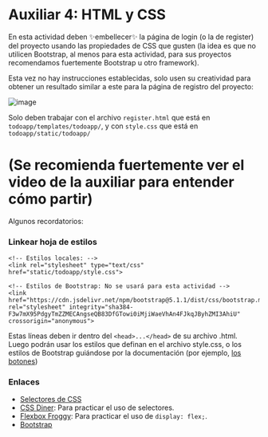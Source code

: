 # Auxiliar 4: HTML y CSS

En esta actividad deben ✨embellecer✨ la página de login (o la de register) del proyecto usando las propiedades de CSS que gusten (la idea es que no utilicen Bootstrap, al menos para esta actividad, para sus proyectos recomendamos fuertemente Bootstrap u otro framework).

Esta vez no hay instrucciones establecidas, solo usen su creatividad para obtener un resultado similar a este para la página de registro del proyecto:

![image](https://user-images.githubusercontent.com/62437376/163250617-d60d07e6-7b5d-4503-94cc-599970bc4950.png)

Solo deben trabajar con el archivo `register.html` que está en `todoapp/templates/todoapp/`, y con `style.css` que está en `todoapp/static/todoapp/`

# (Se recomienda fuertemente ver el video de la auxiliar para entender cómo partir)

Algunos recordatorios:

### Linkear hoja de estilos
```
<!-- Estilos locales: -->
<link rel="stylesheet" type="text/css" href="static/todoapp/style.css">

<!-- Estilos de Bootstrap: No se usará para esta actividad -->
<link href="https://cdn.jsdelivr.net/npm/bootstrap@5.1.1/dist/css/bootstrap.min.css" rel="stylesheet" integrity="sha384-F3w7mX95PdgyTmZZMECAngseQB83DfGTowi0iMjiWaeVhAn4FJkqJByhZMI3AhiU" crossorigin="anonymous">
```
Estas líneas deben ir dentro del `<head>...</head>` de su archivo .html. Luego podrán usar los estilos que definan en el archivo style.css, o los estilos de Bootstrap guiándose por la documentación (por ejemplo, [los botones](https://getbootstrap.com/docs/5.1/components/buttons/))

### Enlaces
- [Selectores de CSS](https://www.w3schools.com/cssref/css_selectors.asp)
- [CSS Diner](https://flukeout.github.io/): Para practicar el uso de selectores.
- [Flexbox Froggy](https://flexboxfroggy.com/): Para practicar el uso de `display: flex;`.
- [Bootstrap](https://getbootstrap.com/)
